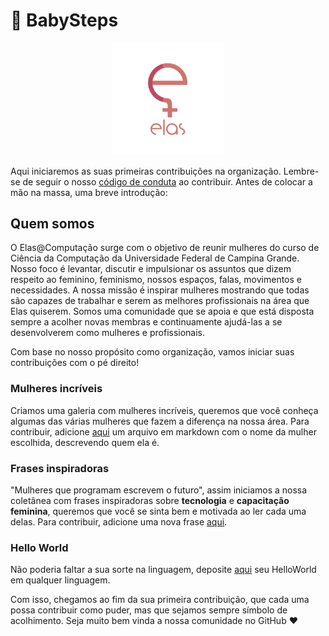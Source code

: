 # 👶 BabySteps

<p  align="center">
<img  src="./assets/logo-elas.png"  heigth="80"  width="180"/>
<p/>

Aqui iniciaremos as suas primeiras contribuições na organização. Lembre-se de seguir o nosso [código de conduta](https://github.com/elasComputacao/Site/blob/master/codigo-de-conduta.md) ao contribuir. Antes de colocar a mão na massa, uma breve introdução:

## Quem somos
O Elas@Computação surge com o objetivo de reunir mulheres do curso de Ciência da Computação da Universidade Federal de Campina Grande. Nosso foco é levantar, discutir e impulsionar os assuntos que dizem respeito ao feminino, feminismo, nossos espaços, falas, movimentos e necessidades. A nossa missão é inspirar mulheres mostrando que todas são capazes de trabalhar e serem as melhores profissionais na área que Elas quiserem. Somos uma comunidade que se apoia e que está disposta sempre a acolher novas membras e continuamente ajudá-las a se desenvolverem como mulheres e profissionais.

Com base no nosso propósito como organização, vamos iniciar suas contribuições com o pé direito!

### Mulheres incríveis
Criamos uma galeria com mulheres incríveis, queremos que você conheça algumas das várias mulheres que fazem a diferença na nossa área.
Para contribuir, adicione [aqui](galeria) um arquivo em markdown com o nome da mulher escolhida, descrevendo quem ela é.

### Frases inspiradoras
"Mulheres que programam escrevem o futuro", assim iniciamos a nossa coletânea com frases inspiradoras sobre **tecnologia** e **capacitação feminina**, queremos que você se sinta bem e motivada ao ler cada uma delas. 
Para contribuir, adicione uma nova frase [aqui](Frases.md).

### Hello World
Não poderia faltar a sua sorte na linguagem, deposite [aqui](HelloWorld) seu HelloWorld em qualquer linguagem.

Com isso, chegamos ao fim da sua primeira contribuição, que cada uma possa contribuir como puder, mas que sejamos sempre símbolo de acolhimento. 
Seja muito bem vinda a nossa comunidade no GitHub ❤️
